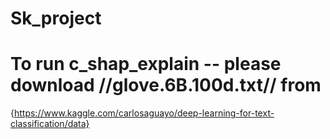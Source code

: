 # Sk_project

# To run c_shap_explain -- please download //glove.6B.100d.txt// from 
{https://www.kaggle.com/carlosaguayo/deep-learning-for-text-classification/data}


